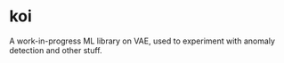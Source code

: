# koi
A work-in-progress ML library on VAE, used to experiment with anomaly detection and other stuff.
